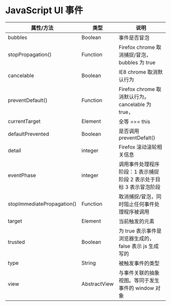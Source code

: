 # JavaScript UI 事件

| 属性/方法                  | 类型         | 说明                                                               |
| -------------------------- | ------------ | ------------------------------------------------------------------ |
| bubbles                    | Boolean      | 事件是否冒泡                                                       |
| stopPropagation()          | Function     | Firefox chrome 取消捕捉/冒泡，bubbles 为 true                      |
| cancelable                 | Boolean      | IE8 chrome 取消默认行为                                            |
| preventDefault()           | Function     | Firefox chrome 取消默认行为。cancelable 为 true，                  |
| currentTarget              | Element      | 全等 === this                                                      |
| defaultPrevented           | Boolean      | 是否调用 preventDefalt()                                           |
| detail                     | integer      | Firefox 滚动滚轮相关信息                                           |
| eventPhase                 | integer      | 调用事件处理程序阶段：1 表示捕捉阶段 2 表示处于目标 3 表示冒泡阶段 |
| stopImmediatePropagation() | Function     | 取消捕捉/冒泡，同时阻止任何事件处理程序被调用                      |
| target                     | Element      | 当前触发的元素                                                     |
| trusted                    | Boolean      | 为 true 表示事件是浏览器生成的，false 表示 js 生成写的             |
| type                       | String       | 被触发事件的类型                                                   |
| view                       | AbstractView | 与事件关联的抽象视图。等同于发生事件的 window 对象                 |
